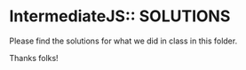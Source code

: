 # IntermediateJS:: SOLUTIONS

Please find the solutions for what we did in class in this folder.

Thanks folks!

